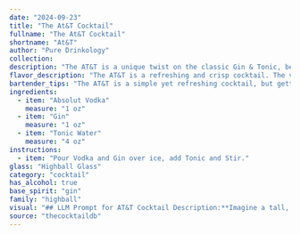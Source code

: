 ```yaml
---
date: "2024-09-23"
title: "The At&T Cocktail"
fullname: "The At&T Cocktail"
shortname: "At&T"
author: "Pure Drinkology"
collection:
description: "The AT&T is a unique twist on the classic Gin & Tonic, belonging to the Highball family. Its origin is unclear, but the name likely references the telecommunications giant's connection to gin,  as it was once distributed by AT&T employees during the Prohibition era. "
flavor_description: "The AT&T is a refreshing and crisp cocktail. The vodka and gin combine for a smooth, slightly herbal base that is balanced by the tonic water's bitter, quinine notes. The combination is light and effervescent, making it perfect for a hot summer day or a casual gathering.  The gin adds a subtle botanical complexity, while the vodka provides a clean and neutral canvas.  It's a simple yet delightful drink that showcases the versatility of both vodka and gin. "
bartender_tips: "The AT&T is a simple yet refreshing cocktail, but getting the balance right is key. Use a high-quality gin for a better flavor profile. Start with a 1:1 ratio of vodka and gin, and adjust to your liking.  Chill the tonic water before serving to keep it bubbly. Don't over-mix the cocktail, as it can make the gin taste overly bitter.  A simple garnish of lime or lemon wedge enhances the taste. "
ingredients:
  - item: "Absolut Vodka"
    measure: "1 oz"
  - item: "Gin"
    measure: "1 oz"
  - item: "Tonic Water"
    measure: "4 oz"
instructions:
  - item: "Pour Vodka and Gin over ice, add Tonic and Stir."
glass: "Highball Glass"
category: "cocktail"
has_alcohol: true
base_spirit: "gin"
family: "highball"
visual: "## LLM Prompt for AT&T Cocktail Description:**Imagine a tall, slender glass filled with a sparkling, light blue liquid. The liquid is effervescent, with tiny bubbles rising to the surface and bursting with a soft fizz.  The glass is adorned with a thin slice of lime, its green hue contrasting beautifully with the vibrant blue.  The ice cubes, clear and pristine, clink softly as they gently jostle against the glass.  **What does the aroma of this drink evoke?**  Is it fresh and citrusy, with a hint of juniper?  Or does it carry a subtle floral note, perhaps from the tonic water?  **Finally, describe the taste.  Is it crisp and refreshing, with a subtle hint of sweetness balanced by a smooth, vodka-forward finish?  Or does the gin leave its mark, imparting a more pronounced juniper flavor?** Please provide a detailed and evocative description of the AT&T cocktail, focusing on its visual, olfactory, and taste aspects.  "
source: "thecocktaildb"
---
```


